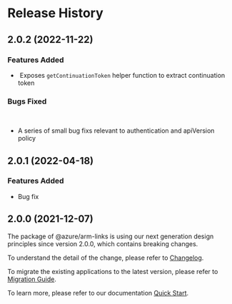 # Release History

## 2.0.2 (2022-11-22)

### Features Added

-  Exposes `getContinuationToken` helper function to extract continuation token
 
### Bugs Fixed
 
- A series of small bug fixs relevant to authentication and apiVersion policy

## 2.0.1 (2022-04-18)

### Features Added

  - Bug fix

## 2.0.0 (2021-12-07)

The package of @azure/arm-links is using our next generation design principles since version 2.0.0, which contains breaking changes.

To understand the detail of the change, please refer to [Changelog](https://aka.ms/js-track2-changelog).

To migrate the existing applications to the latest version, please refer to [Migration Guide](https://aka.ms/js-track2-migration-guide).

To learn more, please refer to our documentation [Quick Start](https://aka.ms/azsdk/js/mgmt/quickstart ).
